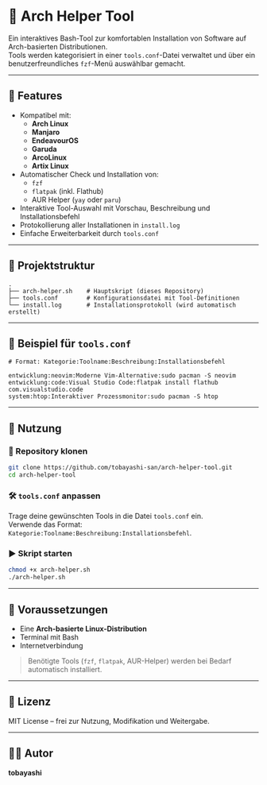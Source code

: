 # 🐧 Arch Helper Tool

Ein interaktives Bash-Tool zur komfortablen Installation von Software auf Arch-basierten Distributionen.  
Tools werden kategorisiert in einer `tools.conf`-Datei verwaltet und über ein benutzerfreundliches `fzf`-Menü auswählbar gemacht.

---

## 🔧 Features

- Kompatibel mit:
  - **Arch Linux**
  - **Manjaro**
  - **EndeavourOS**
  - **Garuda**
  - **ArcoLinux**
  - **Artix Linux**
- Automatischer Check und Installation von:
  - `fzf`
  - `flatpak` (inkl. Flathub)
  - AUR Helper (`yay` oder `paru`)
- Interaktive Tool-Auswahl mit Vorschau, Beschreibung und Installationsbefehl
- Protokollierung aller Installationen in `install.log`
- Einfache Erweiterbarkeit durch `tools.conf`

---

## 📁 Projektstruktur

```
.
├── arch-helper.sh    # Hauptskript (dieses Repository)
├── tools.conf        # Konfigurationsdatei mit Tool-Definitionen
└── install.log       # Installationsprotokoll (wird automatisch erstellt)
```

---

## 📝 Beispiel für `tools.conf`

```
# Format: Kategorie:Toolname:Beschreibung:Installationsbefehl

entwicklung:neovim:Moderne Vim-Alternative:sudo pacman -S neovim
entwicklung:code:Visual Studio Code:flatpak install flathub com.visualstudio.code
system:htop:Interaktiver Prozessmonitor:sudo pacman -S htop
```

---

## 🚀 Nutzung

### 🔄 Repository klonen

```bash
git clone https://github.com/tobayashi-san/arch-helper-tool.git
cd arch-helper-tool
```

### 🛠️ `tools.conf` anpassen

Trage deine gewünschten Tools in die Datei `tools.conf` ein.  
Verwende das Format: `Kategorie:Toolname:Beschreibung:Installationsbefehl`.

### ▶️ Skript starten

```bash
chmod +x arch-helper.sh
./arch-helper.sh
```

---

## 🧾 Voraussetzungen

- Eine **Arch-basierte Linux-Distribution**
- Terminal mit Bash
- Internetverbindung

> Benötigte Tools (`fzf`, `flatpak`, AUR-Helper) werden bei Bedarf automatisch installiert.

---

## 📜 Lizenz

MIT License – frei zur Nutzung, Modifikation und Weitergabe.

---

## 👨‍💻 Autor

**tobayashi**  

